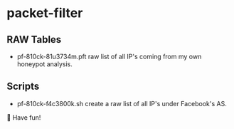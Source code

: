 # packet-filter

## RAW Tables
* pf-810ck-81u3734m.pft raw list of all IP's coming from my own honeypot analysis.

## Scripts
* pf-810ck-f4c3800k.sh create a raw list of all IP's under Facebook's AS. 

🐡 Have fun!
